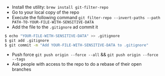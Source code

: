 - Install the utility: `brew install git-filter-repo`
- Go to your local copy of the repo
- Execute the following command `git filter-repo --invert-paths --path PATH-TO-YOUR-FILE-WITH-SENSITIVE-DATA`
- Add the file to the `.gitignore` ad commit it
```bash
$ echo "YOUR-FILE-WITH-SENSITIVE-DATA" >> .gitignore
$ git add .gitignore
$ git commit -m "Add YOUR-FILE-WITH-SENSITIVE-DATA to .gitignore"
```

- Push force `git push origin --force --all` && `git push origin --force --tags`
- Ask people with access to the repo to do a rebase of their open branches
